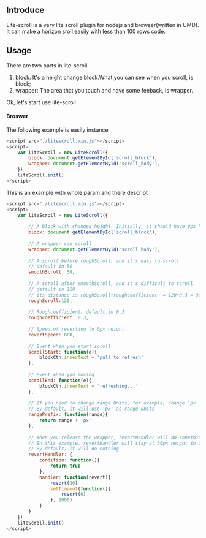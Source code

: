 ## Introduce
Lite-scroll is a very lite scroll plugin for nodejs and browser(written in UMD). It can make a horizon sroll easily with less than 100 rows code.

## Usage
There are two parts in lite-scroll
1. block: It's a height change block.What you can see when you scroll, is block;
2. wrapper: The area that you touch and have some feeback, is wrapper.

Ok, let's start use lite-scroll

#### Broswer

The following example is easily instance
```javascript
<script src="./litescroll.min.js"></script>
<script>
    var liteScroll = new LiteScroll({
        block: document.getElementById('scroll_block'),
        wrapper: document.getElementById('scroll_body'),
    })
    liteScroll.init()
</script>
```

This is an example with whole param and there descript

```javascript
<script src="./litescroll.min.js"></script>
<script>
    var liteScroll = new LiteScroll({
        
        // A block with changed height. Initially, it should have 0px height
        block: document.getElementById('scroll_block'), 
        
        // A wrapper can scroll
        wrapper: document.getElementById('scroll_body'),
        
        // A scroll before roughScroll, and it's easy to scroll
        // default in 50
        smoothScroll: 50,
        
        // A scroll after smoothScroll, and it's difficult to scroll
        // default in 120
        // its distance is roughScroll*roughcoefficient  = 120*0.3 = 36 (by default)
        roughScroll:120,
        
        // Roughcoefficient, default in 0.3
        roughcoefficient: 0.3,
        
        // Speed of reverting to 0px height
        revertSpeed: 800,
        
        // Event when you start scroll
        scrollStart: function(e){
            blockCtn.innerText = 'pull to refresh'
        },
        
        // Event when you moving
        scrollEnd: function(e){
            blockCtn.innerText = 'refreshing...'
        },
        
        // If you need to change range Units, for example, change 'px' to 'rem'
        // By default, it will use 'px' as range units
        rangePrefix: function(range){
            return range + 'px'
        },
        
        // When you release the wrapper, revertHandler will do something
        // In this example, revertHandler will stay at 30px height in 2 minutes
        // By default, it will do nothing
        revertHandler: {
            condition: function(){
                return true
            },
            handler: function(revert){
                revert(30)
                setTimeout(function(){
                    revert(0)
                }, 2000)
            }
        }
    })
    liteScroll.init()
</script>
```



